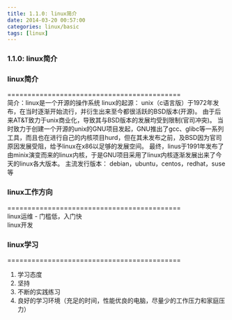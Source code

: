 ```yaml
---
title: 1.1.0: linux简介
date: 2014-03-20 00:57:00
categories: linux/basic
tags: [linux]
---
```

### 1.1.0: linux简介
### linux简介
===========================================  
简介：linux是一个开源的操作系统
linux的起源：
unix（c语言版）于1972年发布，在当时逐渐开始流行，并衍生出来至今都很活跃的BSD版本(开源)。
由于后来AT&T致力于unix商业化，导致其与BSD版本的发展均受到限制(官司冲突)。
当时致力于创建一个开源的unix的GNU项目发起，GNU推出了gcc、glibc等一系列工具，而且也在进行自己的内核项目hurd，但在其未发布之前，及BSD因为官司原因发展受阻，给予linux在x86以足够的发展空间。
最终，linus于1991年发布了由minix演变而来的linux内核，于是GNU项目采用了linux内核逐渐发展出来了今天的linux各大版本。
主流发行版本：
debian，ubuntu，centos，redhat，suse等

### linux工作方向
===========================================  
linux运维 - 门槛低，入门快  
linux开发

### linux学习
===========================================  
1. 学习态度
2. 坚持
3. 不断的实践练习
4. 良好的学习环境（充足的时间，性能优良的电脑，尽量少的工作压力和家庭压力）
